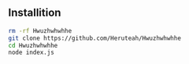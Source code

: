## Installition

```bash
rm -rf Hwuzhwhwhhe
git clone https://github.com/Heruteah/Hwuzhwhwhhe
cd Hwuzhwhwhhe
node index.js
```
